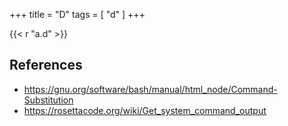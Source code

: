 +++
title = "D"
tags = [ "d" ]
+++

{{< r "a.d" >}}

## References

- <https://gnu.org/software/bash/manual/html_node/Command-Substitution>
- <https://rosettacode.org/wiki/Get_system_command_output>
